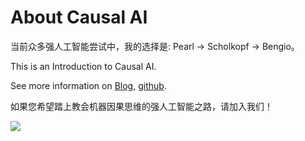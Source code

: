 # About Causal AI


当前众多强人工智能尝试中，我的选择是: Pearl -> Scholkopf -> Bengio。

This is an Introduction to Causal AI.

See more information on [Blog](https://sites.google.com/view/minituring/home), [github](https://sites.google.com/view/minituring/home).

如果您希望踏上教会机器因果思维的强人工智能之路，请加入我们！

![](./wechat.jpeg)
